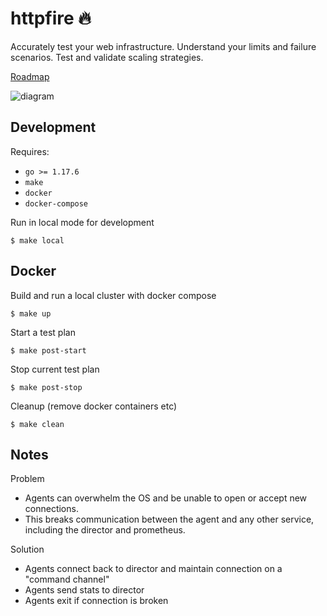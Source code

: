 # httpfire 🔥

Accurately test your web infrastructure. Understand your limits and failure scenarios. Test and validate scaling strategies.

[Roadmap](https://github.com/shanegibbs/httpfire/projects/1)

![diagram](https://user-images.githubusercontent.com/2838876/155901542-7da22bb0-0f73-4f6f-aabc-8a25f775d201.png)

## Development

Requires:
- `go >= 1.17.6`
- `make`
- `docker`
- `docker-compose`

Run in local mode for development

```shell
$ make local
```

## Docker

Build and run a local cluster with docker compose

```shell
$ make up
```

Start a test plan

```shell
$ make post-start
```

Stop current test plan

```shell
$ make post-stop
```

Cleanup (remove docker containers etc)

```shell
$ make clean
```

## Notes

Problem

- Agents can overwhelm the OS and be unable to open or accept new connections.
- This breaks communication between the agent and any other service, including the director and prometheus.

Solution

- Agents connect back to director and maintain connection on a "command channel"
- Agents send stats to director
- Agents exit if connection is broken
